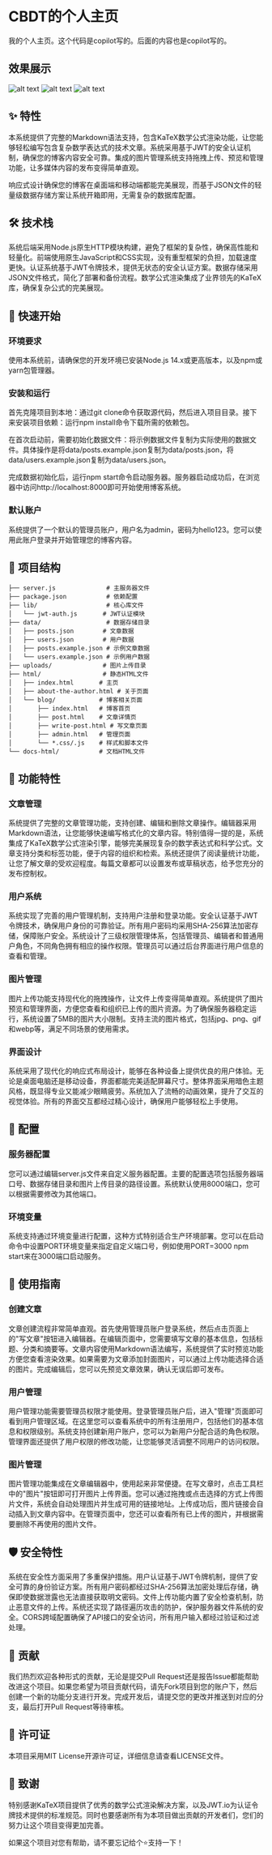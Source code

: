 # CBDT的个人主页

我的个人主页。这个代码是copilot写的。后面的内容也是copilot写的。
## 效果展示
![alt text](assets/40472bc90b29c9ec24a743fe2e1e4288.png)
![alt text](assets/image.png)
![alt text](assets/image-1.png)
## ✨ 特性

本系统提供了完整的Markdown语法支持，包含KaTeX数学公式渲染功能，让您能够轻松编写包含复杂数学表达式的技术文章。系统采用基于JWT的安全认证机制，确保您的博客内容安全可靠。集成的图片管理系统支持拖拽上传、预览和管理功能，让多媒体内容的发布变得简单直观。

响应式设计确保您的博客在桌面端和移动端都能完美展现，而基于JSON文件的轻量级数据存储方案让系统开箱即用，无需复杂的数据库配置。

## 🛠️ 技术栈

系统后端采用Node.js原生HTTP模块构建，避免了框架的复杂性，确保高性能和轻量化。前端使用原生JavaScript和CSS实现，没有重型框架的负担，加载速度更快。认证系统基于JWT令牌技术，提供无状态的安全认证方案。数据存储采用JSON文件格式，简化了部署和备份流程。数学公式渲染集成了业界领先的KaTeX库，确保复杂公式的完美展现。

## 🚀 快速开始

### 环境要求

使用本系统前，请确保您的开发环境已安装Node.js 14.x或更高版本，以及npm或yarn包管理器。

### 安装和运行

首先克隆项目到本地：通过git clone命令获取源代码，然后进入项目目录。接下来安装项目依赖：运行npm install命令下载所需的依赖包。

在首次启动前，需要初始化数据文件：将示例数据文件复制为实际使用的数据文件。具体操作是将data/posts.example.json复制为data/posts.json，将data/users.example.json复制为data/users.json。

完成数据初始化后，运行npm start命令启动服务器。服务器启动成功后，在浏览器中访问http://localhost:8000即可开始使用博客系统。

### 默认账户

系统提供了一个默认的管理员账户，用户名为admin，密码为hello123。您可以使用此账户登录并开始管理您的博客内容。

## 📁 项目结构

```
├── server.js              # 主服务器文件
├── package.json           # 依赖配置
├── lib/                   # 核心库文件
│   └── jwt-auth.js       # JWT认证模块
├── data/                  # 数据存储目录
│   ├── posts.json        # 文章数据
│   ├── users.json        # 用户数据
│   ├── posts.example.json # 示例文章数据
│   └── users.example.json # 示例用户数据
├── uploads/              # 图片上传目录
├── html/                 # 静态HTML文件
│   ├── index.html       # 主页
│   ├── about-the-author.html # 关于页面
│   └── blog/            # 博客相关页面
│       ├── index.html   # 博客首页
│       ├── post.html    # 文章详情页
│       ├── write-post.html # 写文章页面
│       ├── admin.html   # 管理页面
│       └── *.css/.js    # 样式和脚本文件
└── docs-html/           # 文档HTML文件
```

## 🎯 功能特性

### 文章管理
系统提供了完整的文章管理功能，支持创建、编辑和删除文章操作。编辑器采用Markdown语法，让您能够快速编写格式化的文章内容。特别值得一提的是，系统集成了KaTeX数学公式渲染引擎，能够完美展现复杂的数学表达式和科学公式。文章支持分类和标签功能，便于内容的组织和检索。系统还提供了阅读量统计功能，让您了解文章的受欢迎程度。每篇文章都可以设置发布或草稿状态，给予您充分的发布控制权。

### 用户系统
系统实现了完善的用户管理机制，支持用户注册和登录功能。安全认证基于JWT令牌技术，确保用户身份的可靠验证。所有用户密码均采用SHA-256算法加密存储，保障账户安全。系统设计了三级权限管理体系，包括管理员、编辑者和普通用户角色，不同角色拥有相应的操作权限。管理员可以通过后台界面进行用户信息的查看和管理。

### 图片管理
图片上传功能支持现代化的拖拽操作，让文件上传变得简单直观。系统提供了图片预览和管理界面，方便您查看和组织已上传的图片资源。为了确保服务器稳定运行，系统设置了5MB的图片大小限制。支持主流的图片格式，包括jpg、png、gif和webp等，满足不同场景的使用需求。

### 界面设计
系统采用了现代化的响应式布局设计，能够在各种设备上提供优良的用户体验。无论是桌面电脑还是移动设备，界面都能完美适配屏幕尺寸。整体界面采用暗色主题风格，既显得专业又能减少眼睛疲劳。系统加入了流畅的动画效果，提升了交互的视觉体验。所有的界面交互都经过精心设计，确保用户能够轻松上手使用。

## 🔧 配置

### 服务器配置

您可以通过编辑server.js文件来自定义服务器配置。主要的配置选项包括服务器端口号、数据存储目录和图片上传目录的路径设置。系统默认使用8000端口，您可以根据需要修改为其他端口。

### 环境变量

系统支持通过环境变量进行配置，这种方式特别适合生产环境部署。您可以在启动命令中设置PORT环境变量来指定自定义端口号，例如使用PORT=3000 npm start来在3000端口启动服务。

## 📝 使用指南

### 创建文章

文章创建流程非常简单直观。首先使用管理员账户登录系统，然后点击页面上的"写文章"按钮进入编辑器。在编辑页面中，您需要填写文章的基本信息，包括标题、分类和摘要等。文章内容使用Markdown语法编写，系统提供了实时预览功能方便您查看渲染效果。如果需要为文章添加封面图片，可以通过上传功能选择合适的图片。完成编辑后，您可以先预览文章效果，确认无误后即可发布。

### 用户管理

用户管理功能需要管理员权限才能使用。登录管理员账户后，进入"管理"页面即可看到用户管理区域。在这里您可以查看系统中的所有注册用户，包括他们的基本信息和权限级别。系统支持创建新用户账户，您可以为新用户分配合适的角色权限。管理界面还提供了用户权限的修改功能，让您能够灵活调整不同用户的访问权限。

### 图片管理

图片管理功能集成在文章编辑器中，使用起来非常便捷。在写文章时，点击工具栏中的"图片"按钮即可打开图片上传界面。您可以通过拖拽或点击选择的方式上传图片文件，系统会自动处理图片并生成可用的链接地址。上传成功后，图片链接会自动插入到文章内容中。在管理页面中，您还可以查看所有已上传的图片，并根据需要删除不再使用的图片文件。

## 🛡️ 安全特性

系统在安全性方面采用了多重保护措施。用户认证基于JWT令牌机制，提供了安全可靠的身份验证方案。所有用户密码都经过SHA-256算法加密处理后存储，确保即使数据泄露也无法直接获取明文密码。文件上传功能内置了安全检查机制，防止恶意文件的上传。系统还实现了路径遍历攻击的防护，保护服务器文件系统的安全。CORS跨域配置确保了API接口的安全访问，所有用户输入都经过验证和过滤处理。

## 🤝 贡献

我们热烈欢迎各种形式的贡献，无论是提交Pull Request还是报告Issue都能帮助改进这个项目。如果您希望为项目贡献代码，请先Fork项目到您的账户下，然后创建一个新的功能分支进行开发。完成开发后，请提交您的更改并推送到对应的分支，最后打开Pull Request等待审核。

## 📄 许可证

本项目采用MIT License开源许可证，详细信息请查看LICENSE文件。

## 🙏 致谢

特别感谢KaTeX项目提供了优秀的数学公式渲染解决方案，以及JWT.io为认证令牌技术提供的标准规范。同时也要感谢所有为本项目做出贡献的开发者们，您们的努力让这个项目变得更加完善。

如果这个项目对您有帮助，请不要忘记给个⭐️支持一下！

